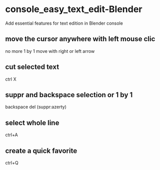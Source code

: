 # console_easy_text_edit-Blender
Add essential features for text edition in Blender console

## move the cursor anywhere with left mouse clic
no more 1 by 1 move with right or left arrow
## cut selected text
ctrl X
## suppr and backspace selection or 1 by 1
backspace del (suppr:azerty)
## select whole line
ctrl+A
## create a quick favorite
ctrl+Q
